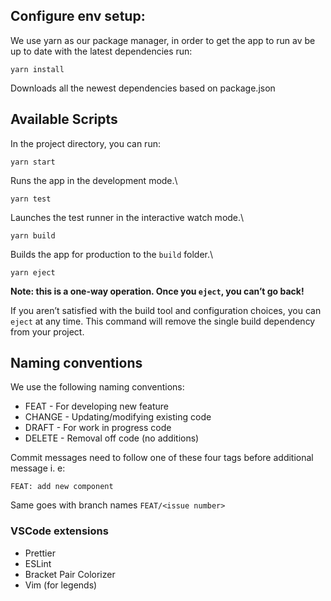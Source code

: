 ## Configure env setup:

We use yarn as our package manager, in order to get the app to run av be up to date with the latest dependencies run:

`yarn install`

Downloads all the newest dependencies based on package.json

## Available Scripts

In the project directory, you can run:

`yarn start`

Runs the app in the development mode.\

`yarn test`

Launches the test runner in the interactive watch mode.\

`yarn build`

Builds the app for production to the `build` folder.\

`yarn eject`

**Note: this is a one-way operation. Once you `eject`, you can’t go back!**

If you aren’t satisfied with the build tool and configuration choices, you can `eject` at any time. This command will remove the single build dependency from your project.

## Naming conventions

We use the following naming conventions:

- FEAT - For developing new feature
- CHANGE - Updating/modifying existing code
- DRAFT - For work in progress code
- DELETE - Removal off code (no additions)

Commit messages need to follow one of these four tags before additional message i. e:

`FEAT: add new component`

Same goes with branch names `FEAT/<issue number>`

### VSCode extensions

- Prettier
- ESLint
- Bracket Pair Colorizer
- Vim (for legends)
